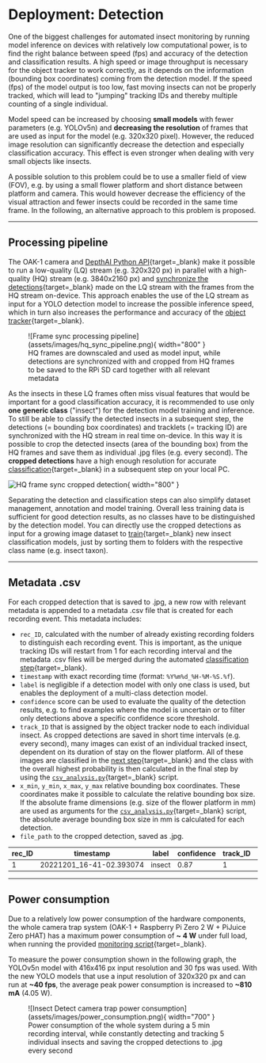 # Deployment: Detection

One of the biggest challenges for automated insect monitoring by running
model inference on devices with relatively low computational power, is to
find the right balance between speed (fps) and accuracy of the detection
and classification results. A high speed or image throughput is necessary
for the object tracker to work correctly, as it depends on the information
(bounding box coordinates) coming from the detection model. If the speed
(fps) of the model output is too low, fast moving insects can not be
properly tracked, which will lead to "jumping" tracking IDs and thereby
multiple counting of a single individual.

Model speed can be increased by choosing **small models** with fewer parameters
(e.g. YOLOv5n) and **decreasing the resolution** of frames that are used as
input for the model (e.g. 320x320 pixel). However, the reduced image resolution
can significantly decrease the detection and especially classification accuracy.
This effect is even stronger when dealing with very small objects like insects.

A possible solution to this problem could be to use a smaller field of view
(FOV), e.g. by using a small flower platform and short distance between
platform and camera. This would however decrease the efficiency of the visual
attraction and fewer insects could be recorded in the same time frame. In the
following, an alternative approach to this problem is proposed.

---

## Processing pipeline

The OAK-1 camera and
[DepthAI Python API](https://docs.luxonis.com/projects/api/en/latest/){target=_blank}
make it possible to run a low-quality (LQ) stream (e.g. 320x320 px) in parallel
with a high-quality (HQ) stream (e.g. 3840x2160 px) and
[synchronize the detections](../software/programming.md#automated-monitoring-script){target=_blank}
made on the LQ stream with the frames from the HQ stream on-device. This
approach enables the use of the LQ stream as input for a YOLO detection model
to increase the possible inference speed, which in turn also increases the
performance and accuracy of the
[object tracker](https://docs.luxonis.com/projects/api/en/latest/components/nodes/object_tracker/){target=_blank}.

<figure markdown>
  ![Frame sync processing pipeline](assets/images/hq_sync_pipeline.png){ width="800" }
  <figcaption>HQ frames are downscaled and used as model input, while detections are
              synchronized with and cropped from HQ frames to be saved to the RPi SD
              card together with all relevant metadata</figcaption>
</figure>

As the insects in these LQ frames often miss visual features that would be
important for a good classification accuracy, it is recommended to use
only **one generic class** ("insect") for the detection model training and
inference. To still be able to classify the detected insects in a subsequent
step, the detections (= bounding box coordinates) and tracklets (= tracking ID)
are synchronized with the HQ stream in real time on-device. In this way it is
possible to crop the detected insects (area of the bounding box) from the HQ
frames and save them as individual .jpg files (e.g. every second). The
**cropped detections** have a high enough resolution for accurate
[classification](classification.md){target=_blank} in a subsequent step on
your local PC.

![HQ frame sync cropped detection](assets/images/hq_frame_sync.gif){ width="800" }

Separating the detection and classification steps can also simplify dataset
management, annotation and model training. Overall less training data is
sufficient for good detection results, as no classes have to be distinguished
by the detection model. You can directly use the cropped detections as input
for a growing image dataset to [train](../modeltraining/train_classification.md){target=_blank}
new insect classification models, just by sorting them to folders with the
respective class name (e.g. insect taxon).

---

## Metadata .csv

For each cropped detection that is saved to .jpg, a new row with relevant
metadata is appended to a metadata .csv file that is created for each recording
event. This metadata includes:

- `rec_ID`, calculated with the number of already existing recording folders
  to distinguish each recording event. This is important, as the unique
  tracking IDs will restart from 1 for each recording interval and the metadata
  .csv files will be merged during the automated
  [classification step](classification.md){target=_blank}.
- `timestamp` with exact recording time (format: `%Y%m%d_%H-%M-%S.%f`).
- `label` is negligible if a detection model with only one class is used, but
  enables the deployment of a multi-class detection model.
- `confidence` score can be used to evaluate the quality of the detection
  results, e.g. to find examples where the model is uncertain or to filter only
  detections above a specific confidence score threshold.
- `track_ID` that is assigned by the object tracker node to each individual
  insect. As cropped detections are saved in short time intervals (e.g. every
  second), many images can exist of an individual tracked insect, dependent on
  its duration of stay on the flower platform. All of these images are classified
  in the [next step](classification.md){target=_blank} and the class with the
  overall highest probability is then calculated in the final step by using the
  [`csv_analysis.py`](https://github.com/maxsitt/insect-detect-ml/blob/main/csv_analysis.py){target=_blank} script.
- `x_min`, `y_min`, `x_max`, `y_max` relative bounding box coordinates.
  These coordinates make it possible to calculate the relative bounding box
  size. If the absolute frame dimensions (e.g. size of the flower platform in mm)
  are used as arguments for the
  [`csv_analysis.py`](https://github.com/maxsitt/insect-detect-ml/blob/main/csv_analysis.py){target=_blank}
  script, the absolute average bounding box size in mm is calculated for each detection.
- `file_path` to the cropped detection, saved as .jpg.

| rec_ID | timestamp                                                          | label  | confidence | track_ID | x_min  | y_min  | x_max  | y_max  | file_path                                                                                                                                    |
| ------ | ------------------------------------------------------------------ | ------ | ---------- | -------- | ------ | ------ | ------ | ------ | -------------------------------------------------------------------------------------------------------------------------------------------- |
| 1      | <span style="white-space: nowrap;">20221201_16-41-02.393074</span> | insect | 0.87       | 1        | 0.5647 | 0.5357 | 0.6321 | 0.6132 | <span style="white-space: nowrap;">./insect-detect/data/20221201/20221201_16-40/cropped/insect/20221201_16-41-02.393074_1_cropped.jpg</span> |

---

## Power consumption

Due to a relatively low power consumption of the hardware components, the whole
camera trap system (OAK-1 + Raspberry Pi Zero 2 W + PiJuice Zero pHAT) has a
maximum power consumption of **~ 4 W** under full load, when running the provided
[monitoring script](../software/programming.md#automated-monitoring-script){target=_blank}.

To measure the power consumption shown in the following graph, the YOLOv5n model
with 416x416 px input resolution and 30 fps was used. With the new YOLO models
that use a input resolution of 320x320 px and can run at **~40 fps**, the average
peak power consumption is increased to **~810 mA** (4.05 W).

<figure markdown>
  ![Insect Detect camera trap power consumption](assets/images/power_consumption.png){ width="700" }
  <figcaption>Power consumption of the whole system during a 5 min recording
              interval, while constantly detecting and tracking 5 individual
              insects and saving the cropped detections to .jpg every second</figcaption>
</figure>
